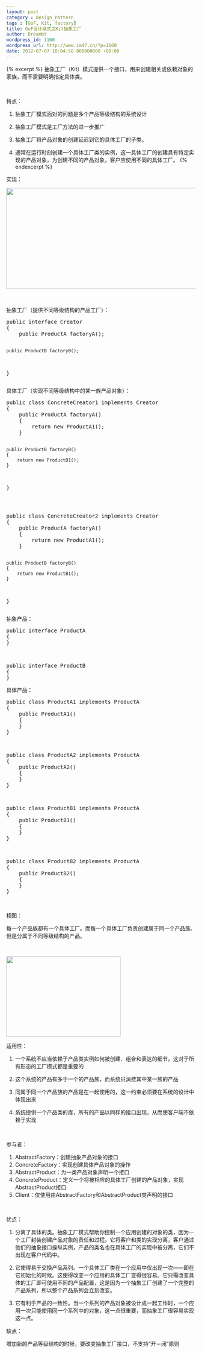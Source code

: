 ```yaml
---
layout: post
category : Design_Pattern
tags : [GoF, Kit, factory]
title: GoF设计模式之Kit抽象工厂
author: Dreambt
wordpress_id: 1160
wordpress_url: http://www.im47.cn/?p=1160
date: 2012-07-07 18:04:58.000000000 +08:00
---
```

{% excerpt %}
抽象工厂（Kit）模式提供一个接口，用来创建相关或依赖对象的家族，而不需要明确指定具体类。

&nbsp;

特点：

1. 抽象工厂模式面对的问题是多个产品等级结构的系统设计

2. 抽象工厂模式是工厂方法的进一步推广

3. 抽象工厂将产品对象的创建延迟到它的具体工厂的子类。

4. 通常在运行时刻创建一个具体工厂类的实例，这一具体工厂的创建具有特定实现的产品对象，为创建不同的产品对象，客户应使用不同的具体工厂。
{% endexcerpt %}
&nbsp;

实现：

<a href="http://www.im47.cn/wp-content/uploads/2012/07/12.jpg"><img class="aligncenter size-full wp-image-1161" title="1" src="http://www.im47.cn/wp-content/uploads/2012/07/12.jpg" alt="" width="553" height="268" /></a>

&nbsp;

抽象工厂（提供不同等级结构的产品工厂）：
<div>
<pre>public interface Creator
{
    public ProductA factoryA();

    public ProductB factoryB();
}</pre>
</div>
具体工厂（实现不同等级结构中的某一族产品对象）：
<div>
<pre>public class ConcreteCreator1 implements Creator
{
    public ProductA factoryA()
    {
        return new ProductA1();
    }

    public ProductB factoryB()
    {
        return new ProductB1();
    }
}</pre>
</div>
&nbsp;
<div>
<pre>public class ConcreteCreator2 implements Creator
{
    public ProductA factoryA()
    {
        return new ProductA1();
    }

    public ProductB factoryB()
    {
        return new ProductB1();
    }
}</pre>
</div>
抽象产品：
<div>
<pre>public interface ProductA
{
}</pre>
</div>
&nbsp;
<div>
<pre>public interface ProductB
{
}</pre>
</div>
具体产品：
<div>
<pre>public class ProductA1 implements ProductA
{
    public ProductA1()
    {
    }
}</pre>
</div>
&nbsp;
<div>
<pre>public class ProductA2 implements ProductA
{
    public ProductA2()
    {
    }
}</pre>
</div>
&nbsp;
<div>
<pre>public class ProductB1 implements ProductA
{
    public ProductB1()
    {
    }
}</pre>
</div>
&nbsp;
<div>
<pre>public class ProductB2 implements ProductA
{
    public ProductB2()
    {
    }
}</pre>
</div>
&nbsp;

相图：

每一个产品族都有一个具体工厂。而每一个具体工厂负责创建属于同一个产品族、但是分属于不同等级结构的产品。

&nbsp;

<a href="http://www.im47.cn/wp-content/uploads/2012/07/2.gif"><img class="aligncenter size-full wp-image-1162" title="2" src="http://www.im47.cn/wp-content/uploads/2012/07/2.gif" alt="" width="304" height="213" /></a>

适用性：

1. 一个系统不应当依赖于产品类实例如何被创建、组合和表达的细节。这对于所有形态的工厂模式都是重要的

2. 这个系统的产品有多于一个的产品族，而系统只消费其中某一族的产品

3. 同属于同一个产品族的产品是在一起使用的，这一约束必须要在系统的设计中体现出来

4. 系统提供一个产品类的库，所有的产品以同样的接口出现，从而使客户端不依赖于实现

&nbsp;

参与者：
<ol>
	<li>AbstractFactory：创建抽象产品对象的接口</li>
	<li>ConcreteFactory：实现创建具体产品对象的操作</li>
	<li>AbstractProduct：为一类产品对象声明一个接口</li>
	<li>ConcreteProduct：定义一个将被相应的具体工厂创建的产品对象，实现AbstractProduct接口</li>
	<li>Client：仅使用由AbstractFactory和AbstractProduct类声明的接口</li>
</ol>
&nbsp;

优点：

1. 分离了具体的类。抽象工厂模式帮助你控制一个应用创建的对象的类，因为一个工厂封装创建产品对象的责任和过程。它将客户和类的实现分离，客户通过他们的抽象接口操纵实例，产品的类名也在具体工厂的实现中被分离，它们不出现在客户代码中。

2. 它使得易于交换产品系列。一个具体工厂类在一个应用中仅出现一次——即在它初始化的时候。这使得改变一个应用的具体工厂变得很容易。它只需改变具体的工厂即可使用不同的产品配置，这是因为一个抽象工厂创建了一个完整的产品系列，所以整个产品系列会立刻改变。

3. 它有利于产品的一致性。当一个系列的产品对象被设计成一起工作时，一个应用一次只能使用同一个系列中的对象，这一点很重要，而抽象工厂很容易实现这一点。

缺点：

增加新的产品等级结构的时候，要改变抽象工厂接口，不支持“开－闭”原则
